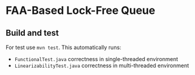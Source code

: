 # FAA-Based Lock-Free Queue

## Build and test
For test use `mvn test`. This automatically runs:

* `FunctionalTest.java` correctness in single-threaded environment
* `LinearizabilityTest.java` correctness in multi-threaded environment